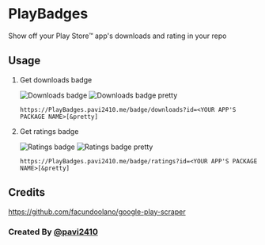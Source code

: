 # PlayBadges
Show off your Play Store™ app's downloads and rating in your repo

## Usage

1. Get downloads badge

    ![Downloads badge](https://PlayBadges.pavi2410.me/badge/downloads?id=appinventor.ai_pavitragolchha.VR) ![Downloads badge pretty](https://PlayBadges.pavi2410.me/badge/downloads?id=appinventor.ai_pavitragolchha.VR&pretty)

    ```
    https://PlayBadges.pavi2410.me/badge/downloads?id=<YOUR APP'S PACKAGE NAME>[&pretty]
    ```

2. Get ratings badge

    ![Ratings badge](https://PlayBadges.pavi2410.me/badge/ratings?id=appinventor.ai_pavitragolchha.VR) ![Ratings badge pretty](https://PlayBadges.pavi2410.me/badge/ratings?id=appinventor.ai_pavitragolchha.VR&pretty)

    ```
    https://PlayBadges.pavi2410.me/badge/ratings?id=<YOUR APP'S PACKAGE NAME>[&pretty]
    ```

## Credits
https://github.com/facundoolano/google-play-scraper

### Created By [@pavi2410](https://github.com/pavi2410)
